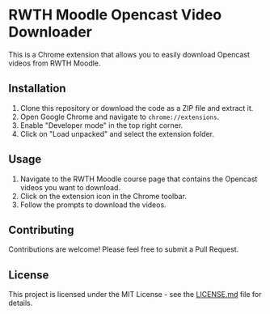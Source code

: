 # RWTH Moodle Opencast Video Downloader

This is a Chrome extension that allows you to easily download Opencast videos from RWTH Moodle.

## Installation

1. Clone this repository or download the code as a ZIP file and extract it.
2. Open Google Chrome and navigate to `chrome://extensions`.
3. Enable "Developer mode" in the top right corner.
4. Click on "Load unpacked" and select the extension folder.

## Usage

1. Navigate to the RWTH Moodle course page that contains the Opencast videos you want to download.
2. Click on the extension icon in the Chrome toolbar.
3. Follow the prompts to download the videos.

## Contributing

Contributions are welcome! Please feel free to submit a Pull Request.

## License

This project is licensed under the MIT License - see the [LICENSE.md](LICENSE.md) file for details.
